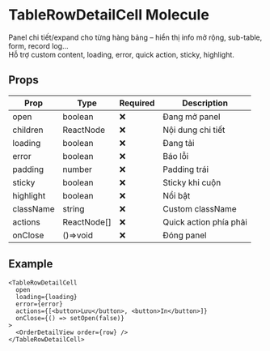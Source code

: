 # TableRowDetailCell Molecule

Panel chi tiết/expand cho từng hàng bảng – hiển thị info mở rộng, sub-table, form, record log...  
Hỗ trợ custom content, loading, error, quick action, sticky, highlight.

## Props

| Prop      | Type        | Required | Description                |
|-----------|-------------|----------|----------------------------|
| open      | boolean     | ❌      | Đang mở panel              |
| children  | ReactNode   | ❌      | Nội dung chi tiết          |
| loading   | boolean     | ❌      | Đang tải                   |
| error     | boolean     | ❌      | Báo lỗi                    |
| padding   | number      | ❌      | Padding trái               |
| sticky    | boolean     | ❌      | Sticky khi cuộn            |
| highlight | boolean     | ❌      | Nổi bật                    |
| className | string      | ❌      | Custom className           |
| actions   | ReactNode[] | ❌      | Quick action phía phải     |
| onClose   | ()=>void    | ❌      | Đóng panel                 |

## Example

```tsx
<TableRowDetailCell
  open
  loading={loading}
  error={error}
  actions={[<button>Lưu</button>, <button>In</button>]}
  onClose={() => setOpen(false)}
>
  <OrderDetailView order={row} />
</TableRowDetailCell>
